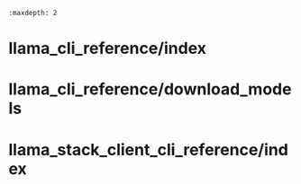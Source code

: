 ```{toctree}
:maxdepth: 2

```

# llama_cli_reference/index
# llama_cli_reference/download_models
# llama_stack_client_cli_reference/index
